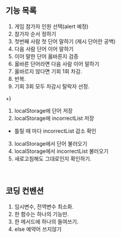 ## 기능 목록

1. 게임 참가자 인원 선택(alert 예정)
2. 참가자 순서 정하기
3. 첫번째 사람 첫 단어 말하기 (제시 단어란 공백)
4. 다음 사람 단어 이어 말하기
5. 이어 말한 단어 옳바른지 검증
6. 옳바른 단어라면 다음 사람 이어 말하기
7. 옳바르지 않다면 기회 1회 차감.
8. 반복.
9. 기회 3회 모두 차감시 탈락자 선정.

+)
1. localStorage에 단어 저장
2. localStorage에 incorrectList 저장
 -  틀릴 때 마다 incorrectList 감소 확인
3. localStorage에서 단어 불러오기
4. localStorage에서 incorrectList 불러오기
5. 새로고침해도 그대로인지 확인하기.


<br>

## 코딩 컨벤션
1. 임시변수, 전역변수 최소화.
2. 한 함수는 하나의 기능만.
3. 한 메서드에 하나의 들여쓰기.
4. else 예약어 쓰지않기
